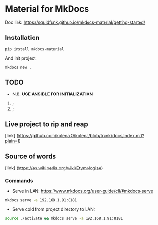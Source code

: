 # Material for MkDocs

Doc link:
<https://squidfunk.github.io/mkdocs-material/getting-started/>

## Installation

```sh
pip install mkdocs-material
```

And init project:

```sh
mkdocs new .
```

## TODO

- N.B. **USE ANSIBLE FOR INITIALIZATION**

1. ;
2. ;

## Live project to rip and reap

[link] (https://github.com/kolenaIO/kolena/blob/trunk/docs/index.md?plain=1)

## Source of words

[link] (https://en.wikipedia.org/wiki/Etymologiae)

### Commands

- Serve in LAN:
<https://www.mkdocs.org/user-guide/cli/#mkdocs-serve>

```sh
mkdocs serve -a 192.168.1.91:8181
```

- Serve cold from project directory to LAN:

```sh
source ./activate && mkdocs serve -a 192.168.1.91:8181
```


